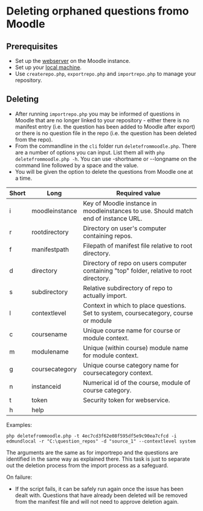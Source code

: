 # Deleting orphaned questions fromo Moodle

## Prerequisites
- Set up the [webserver](webservicesetup.md) on the Moodle instance.
- Set up your [local machine](localsetup.md).
- Use `createrepo.php`, `exportrepo.php` and `importrepo.php` to manage your repository.

## Deleting
- After running `importrepo.php` you may be informed of questions in Moodle that are no longer linked to your repository - either there is no manifest entry (i.e. the question has been added to Moodle after export) or there is no question file in the repo (i.e. the question has been deleted from the repo).
- From the commandline in the `cli` folder run `deletefrommoodle.php`. There are a number of options you can input. List them all with `php deletefrommoodle.php -h`. You can use -shortname or --longname on the command line followed by a space and the value.
- You will be given the option to delete the questions from Moodle one at a time.

|Short|Long|Required value|
|-|-|-|
|i|moodleinstance|Key of Moodle instance in  moodleinstances to use. Should match end of instance URL.|
|r|rootdirectory|Directory on user's computer containing repos.|
|f|manifestpath|Filepath of manifest file relative to root directory.|
|d|directory|Directory of repo on users computer containing "top" folder, relative to root directory.|
|s|subdirectory|Relative subdirectory of repo to actually import.|
|l|contextlevel|Context in which to place questions. Set to system, coursecategory, course or module
|c|coursename|Unique course name for course or module context.
|m|modulename|Unique (within course) module name for module context.
|g|coursecategory|Unique course category name for coursecategory context.
|n|instanceid|Numerical id of the course, module of course category.
|t|token|Security token for webservice.
|h|help|

Examples:

`php deletefrommoodle.php -t 4ec7cd3f62e08f595df5e9c90ea7cfcd -i edmundlocal -r "C:\question_repos" -d "source_1" --contextlevel system`

The arguments are the same as for importrepo and the questions are identified in the same way as explained there. This task is just to separate out the deletion process from the import process as a safeguard. 

On failure:
- If the script fails, it can be safely run again once the issue has been dealt with. Questions that have already been deleted will be removed from the manifest file and will not need to approve deletion again.

